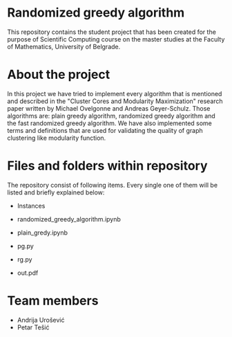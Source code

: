# Randomized greedy algorithm
This repository contains the student project that has been created for the purpose of Scientific Computing course on the master studies at the Faculty of Mathematics, University of Belgrade.

# About the project
In this project we have tried to implement every algorithm that is mentioned and described in the "Cluster Cores and Modularity Maximization" research paper written by Michael Ovelgonne and Andreas Geyer-Schulz. Those algorithms are: plain greedy algorithm, randomized greedy algorithm and the fast randomized greedy algorithm. We have also implemented some terms and definitions that are used for validating the quality of graph clustering like modularity function.

# Files and folders within repository
The repository consist of following items. Every single one of them will be listed and briefly explained below:

- Instances

- randomized_greedy_algorithm.ipynb

- plain_gredy.ipynb

- pg.py

- rg.py

- out.pdf

# Team members
- Andrija Urošević
- Petar Tešić
